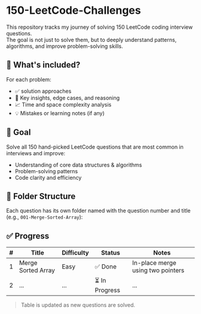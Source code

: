 # 150-LeetCode-Challenges

This repository tracks my journey of solving 150 LeetCode coding interview questions.  
The goal is not just to solve them, but to deeply understand patterns, algorithms, and improve problem-solving skills.

## 📌 What's included?

For each problem:
- ✅ solution approaches
- 🧠 Key insights, edge cases, and reasoning
- 📈 Time and space complexity analysis
- 💡 Mistakes or learning notes (if any)

## 🎯 Goal

Solve all 150 hand-picked LeetCode questions that are most common in interviews and improve:
- Understanding of core data structures & algorithms
- Problem-solving patterns
- Code clarity and efficiency

## 📁 Folder Structure

Each question has its own folder named with the question number and title (e.g., `001-Merge-Sorted-Array`):


## ✅ Progress

| # | Title | Difficulty | Status | Notes |
|---|-------|------------|--------|-------|
| 1 | Merge Sorted Array | Easy | ✅ Done | In-place merge using two pointers |
| 2 | ... | ... | ⏳ In Progress | ... |

> Table is updated as new questions are solved.


